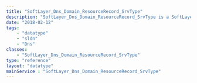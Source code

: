```yaml
---
title: "SoftLayer_Dns_Domain_ResourceRecord_SrvType"
description: "SoftLayer_Dns_Domain_ResourceRecord_SrvType is a SoftLayer_Dns_Domain_ResourceRecord object whose ''type'' property is set to 'srv' and defines a DNS SRV record on a SoftLayer hosted domain. "
date: "2018-02-12"
tags:
    - "datatype"
    - "sldn"
    - "Dns"
classes:
    - "SoftLayer_Dns_Domain_ResourceRecord_SrvType"
type: "reference"
layout: "datatype"
mainService : "SoftLayer_Dns_Domain_ResourceRecord_SrvType"
---
```

